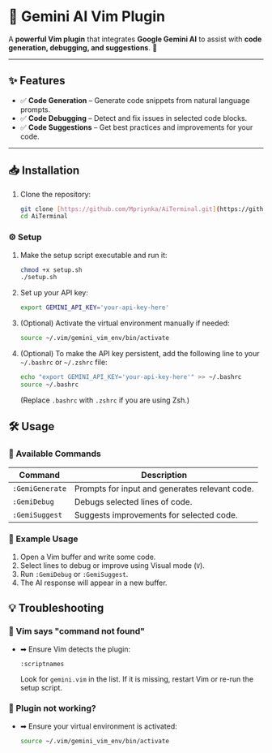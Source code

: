 # 📖 Gemini AI Vim Plugin 

A **powerful Vim plugin** that integrates **Google Gemini AI** to assist with **code generation, debugging, and suggestions**. 🚀 

---

## ✨ Features

* ✅ **Code Generation** – Generate code snippets from natural language prompts.
* ✅ **Code Debugging** – Detect and fix issues in selected code blocks.
* ✅ **Code Suggestions** – Get best practices and improvements for your code.

---

## 📥 Installation

1.  Clone the repository:

    ```sh
    git clone [https://github.com/Mpriynka/AiTerminal.git](https://github.com/Mpriynka/AiTerminal.git)
    cd AiTerminal
    ```

### ⚙️ Setup

1.  Make the setup script executable and run it:

    ```sh
    chmod +x setup.sh
    ./setup.sh
    ```

2.  Set up your API key:

    ```sh
    export GEMINI_API_KEY='your-api-key-here'
    ```

3.  (Optional) Activate the virtual environment manually if needed:

    ```sh
    source ~/.vim/gemini_vim_env/bin/activate
    ```

4.  (Optional) To make the API key persistent, add the following line to your `~/.bashrc` or `~/.zshrc` file:

    ```sh
    echo "export GEMINI_API_KEY='your-api-key-here'" >> ~/.bashrc
    source ~/.bashrc
    ```

    (Replace `.bashrc` with `.zshrc` if you are using Zsh.)

## 🛠 Usage

### 📌 Available Commands

| Command        | Description                                  |
| -------------- | -------------------------------------------- |
| `:GemiGenerate` | Prompts for input and generates relevant code. |
| `:GemiDebug`    | Debugs selected lines of code.              |
| `:GemiSuggest`  | Suggests improvements for selected code.       |

### 📌 Example Usage

1.  Open a Vim buffer and write some code.
2.  Select lines to debug or improve using Visual mode (`V`).
3.  Run `:GemiDebug` or `:GemiSuggest`.
4.  The AI response will appear in a new buffer.

## 💡 Troubleshooting

### 🔹 Vim says "command not found"

* ➡ Ensure Vim detects the plugin:

    ```vim
    :scriptnames
    ```

    Look for `gemini.vim` in the list. If it is missing, restart Vim or re-run the setup script.

### 🔹 Plugin not working?

* ➡ Ensure your virtual environment is activated:

    ```sh
    source ~/.vim/gemini_vim_env/bin/activate
    ```
